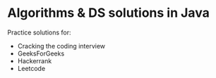 # Algorithms & DS solutions in Java

Practice solutions for:

- Cracking the coding interview
- GeeksForGeeks
- Hackerrank
- Leetcode

